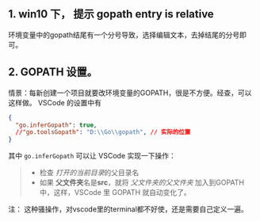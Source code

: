 ## 1. win10 下， 提示 gopath entry is relative
环境变量中的gopath结尾有一个分号导致，选择编辑文本，去掉结尾的分号即可。

## 2. GOPATH 设置。
情景：每新创建一个项目就要改环境变量的GOPATH，很是不方便。经查，可以这样做。
VSCode 的设置中有
```json
{
  "go.inferGopath": true,
  //"go.toolsGopath": "D:\\Go\\gopath", // 实际的位置
}  
```
其中 ```go.inferGopath``` 可以让 VSCode 实现一下操作：
> * 检查 *打开的当前目录*的父目录名
> * 如果 **父文件夹**名是**src**，就将 *父文件夹的父文件夹* 加入到GOPATH 中，这样，VSCode 里 GOPATH 就自动变化了。


注： 这种骚操作，对vscode里的terminal都不好使，还是需要自己定义一遍。